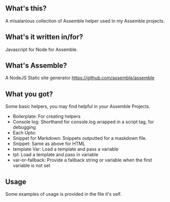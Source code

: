 ## What's this?

A misalanious collection of Assemble helper used in my Assemble projects.


## What's it written in/for?

Javascript for Node for Assemble.


## What's Assemble?

A NodeJS Static site generator https://github.com/assemble/assemble


## What you got?

Some basic helpers, you may find helpful in your Assemble Projects.

- Boilerplate: For creating helpers
- Console log: Shorthand for console.log wrapped in a script tag, for debugging
- Each Upto:
- Snippet for Markdown: Snippets outputted for a maskdown file.
- Snippet: Same as above for HTML
- template Var: Load a template and pass a variable
- tpl: Load a template and pass in variable
- var-or-fallback: Provide a fallback string or variable when the first variable is not set

## Usage

Some examples of usage is provided in the file it's self.
